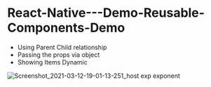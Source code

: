 # React-Native---Demo-Reusable-Components-Demo

- Using Parent Child relationship
- Passing the props via object
- Showing Items Dynamic

![Screenshot_2021-03-12-19-01-13-251_host exp exponent](https://user-images.githubusercontent.com/51367686/110947001-9afadf00-8365-11eb-9a92-67b28b9b4a99.jpg)

